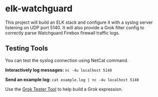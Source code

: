 # elk-watchguard
This project will build an ELK stack and configure it with a syslog server listening on UDP port 5140. It will also provide a Grok filter config to correctly parse Watchguard Firebox firewall traffic logs.

## Testing Tools
You can test the syslog connection using NetCat command.

**Interactively log messages:**
`nc -4u localhost 5140`

**Send an example log:**
`cat example.log | nc -4u localhost 5140`

Use the [Grok Tester Tool](https://grokdebug.herokuapp.com/) to help build a Grok expression.

